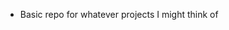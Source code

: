 - Basic repo for whatever projects I might think of

<!---
JadeIsABurd/JadeIsABurd is a ✨ special ✨ repository because its `README.md` (this file) appears on your GitHub profile.
You can click the Preview link to take a look at your changes.
--->
